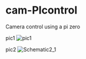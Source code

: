 # cam-PIcontrol
Camera control using a pi zero


pic1
![pic1](/Images/20210310_132346.jpg)

pic2
![Schematic2_1](/Images/Schematic2_1.png)

